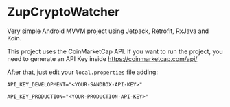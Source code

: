 # ZupCryptoWatcher
Very simple Android MVVM project using Jetpack, Retrofit, RxJava and Koin.

This project uses the CoinMarketCap API.
If you want to run the project, you need to generate an API Key inside https://coinmarketcap.com/api/

After that, just edit your `local.properties` file adding:

`API_KEY_DEVELOPMENT="<YOUR-SANDBOX-API-KEY>"`

`API_KEY_PRODUCTION="<YOUR-PRODUCTION-API-KEY>"`
